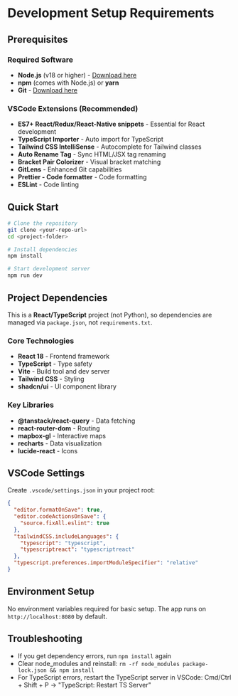 # Development Setup Requirements

## Prerequisites

### Required Software
- **Node.js** (v18 or higher) - [Download here](https://nodejs.org/)
- **npm** (comes with Node.js) or **yarn**
- **Git** - [Download here](https://git-scm.com/)

### VSCode Extensions (Recommended)
- **ES7+ React/Redux/React-Native snippets** - Essential for React development
- **TypeScript Importer** - Auto import for TypeScript
- **Tailwind CSS IntelliSense** - Autocomplete for Tailwind classes
- **Auto Rename Tag** - Sync HTML/JSX tag renaming
- **Bracket Pair Colorizer** - Visual bracket matching
- **GitLens** - Enhanced Git capabilities
- **Prettier - Code formatter** - Code formatting
- **ESLint** - Code linting

## Quick Start

```bash
# Clone the repository
git clone <your-repo-url>
cd <project-folder>

# Install dependencies
npm install

# Start development server
npm run dev
```

## Project Dependencies

This is a **React/TypeScript** project (not Python), so dependencies are managed via `package.json`, not `requirements.txt`.

### Core Technologies
- **React 18** - Frontend framework
- **TypeScript** - Type safety
- **Vite** - Build tool and dev server
- **Tailwind CSS** - Styling
- **shadcn/ui** - UI component library

### Key Libraries
- **@tanstack/react-query** - Data fetching
- **react-router-dom** - Routing
- **mapbox-gl** - Interactive maps
- **recharts** - Data visualization
- **lucide-react** - Icons

## VSCode Settings

Create `.vscode/settings.json` in your project root:

```json
{
  "editor.formatOnSave": true,
  "editor.codeActionsOnSave": {
    "source.fixAll.eslint": true
  },
  "tailwindCSS.includeLanguages": {
    "typescript": "typescript",
    "typescriptreact": "typescriptreact"
  },
  "typescript.preferences.importModuleSpecifier": "relative"
}
```

## Environment Setup

No environment variables required for basic setup. The app runs on `http://localhost:8080` by default.

## Troubleshooting

- If you get dependency errors, run `npm install` again
- Clear node_modules and reinstall: `rm -rf node_modules package-lock.json && npm install`
- For TypeScript errors, restart the TypeScript server in VSCode: Cmd/Ctrl + Shift + P → "TypeScript: Restart TS Server"